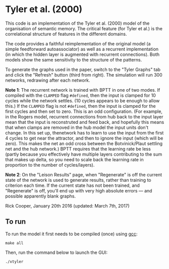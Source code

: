 # Tyler et al. (2000) 
This code is an implementation of the Tyler et al. (2000) model of the organisation of semantic memory. The critical feature (for Tyler et al.) is the correlational structure of features in the different domains.

The code provides a faithful reimplementation of the original model (a simple feedforward autoassociator) as well as a recurrent implementation (in which the hidden layer is augmented with recurrent connections). Both models show the same sensitivity to the structure of the patterns.

To generate the graphs used in the paper, switch to the "Tyler Graphs" tab and click the "Refresh" button (third from right). The simulation will run 300 networks, redrawing after each network.

**Note 1**: The recurrent network is trained with BPTT in one of two modes. If compiled with the ```CLAMPED``` flag ```#defined```, then the input is clamped for 10 cycles while the network settles. (10 cycles appears to be enough to allow this.) If the ```CLAMPED``` flag is not ```#defined```, then the input is clamped for the first cycles and then set to zero. This is an odd configuration. (For example, in the Rogers model, recurrent connections from hub back to the input layer mean that the input is reconstruted and feed back, and hopefully this means that when clamps are removed in the hub model the input units don't change. In this set up, thenetwork has to learn to use the input from the first 4 cycles to get near the attractor, and then to ignore the input (which will be zero). This makes the net an odd cross between the Botvinick/Plaut settling net and the hub network.)  BPTT requires that the learning rate be less (partly because you effectively have multiple layers contributing to the sum that makes up delta, so you need to scale back the learning rate in proportion to the number of cycles/layers).

**Note 2**: On the "Leison Results" page, when "Regenerate" is off the current state of the network is used to generate results, rather than training to criterion each time. If the current state has not been trained, and "Regenerate" is off, you'll end up with very high absolute errors — and possible apparently blank graphs.

Rick Cooper, January 20th 2016 (updated: March 7th, 2017)

## To run
To run the model it first needs to be compiled (once) using [gcc](https://gcc.gnu.org): 
```
make all
```

Then, run the command below to launch the GUI:
```
./xtyler
```

